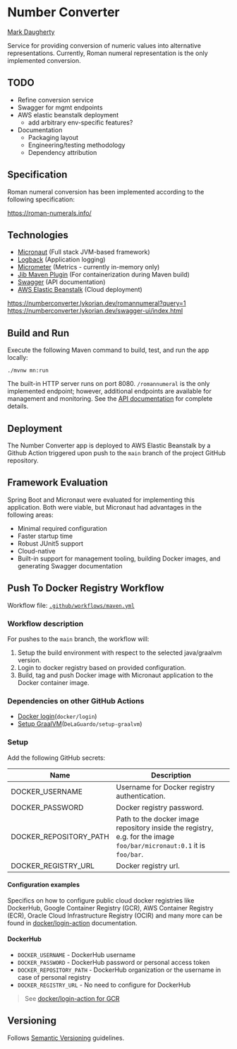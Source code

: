# Number Converter

[Mark Daugherty](mailto:mark.r.daugherty@gmail.com)

Service for providing conversion of numeric values into alternative representations. Currently, Roman numeral
representation is the only implemented conversion.

## TODO

- Refine conversion service
- Swagger for mgmt endpoints
- AWS elastic beanstalk deployment
    - add arbitrary env-specific features?
- Documentation
  - Packaging layout
  - Engineering/testing methodology
  - Dependency attribution

## Specification

Roman numeral conversion has been implemented according to the following specification:

https://roman-numerals.info/

## Technologies

- [Micronaut](https://micronaut.io/) (Full stack JVM-based framework)
- [Logback](http://logback.qos.ch/) (Application logging)
- [Micrometer](https://micronaut-projects.github.io/micronaut-micrometer/latest/guide/) (Metrics - currently in-memory
  only)
- [Jib Maven Plugin](https://github.com/GoogleContainerTools/jib/tree/master/jib-maven-plugin) (For containerization
  during Maven build)
- [Swagger](https://swagger.io/) (API documentation)
- [AWS Elastic Beanstalk](https://docs.aws.amazon.com/elastic-beanstalk/index.html) (Cloud deployment)

https://numberconverter.lykorian.dev/romannumeral?query=1
https://numberconverter.lykorian.dev/swagger-ui/index.html

## Build and Run

Execute the following Maven command to build, test, and run the app locally:

`./mvnw mn:run`

The built-in HTTP server runs on port 8080.  `/romannumeral` is the only implemented endpoint; however, additional
endpoints are available for management and monitoring. See
the [API documentation](https://numberconverter.lykorian.dev/swagger-ui/index.html) for complete details.

## Deployment

The Number Converter app is deployed to AWS Elastic Beanstalk by a Github Action triggered upon push to the `main`
branch of the project GitHub repository.

## Framework Evaluation

Spring Boot and Micronaut were evaluated for implementing this application. Both were viable, but Micronaut had
advantages in the following areas:

- Minimal required configuration
- Faster startup time
- Robust JUnit5 support
- Cloud-native
- Built-in support for management tooling, building Docker images, and generating Swagger documentation

## Push To Docker Registry Workflow

Workflow file: [`.github/workflows/maven.yml`](.github/workflows/maven.yml)

### Workflow description

For pushes to the `main` branch, the workflow will:

1. Setup the build environment with respect to the selected java/graalvm version.
2. Login to docker registry based on provided configuration.
3. Build, tag and push Docker image with Micronaut application to the Docker container image.

### Dependencies on other GitHub Actions

- [Docker login](`https://github.com/docker/login-action`)(`docker/login`)
- [Setup GraalVM](`https://github.com/DeLaGuardo/setup-graalvm`)(`DeLaGuardo/setup-graalvm`)

### Setup

Add the following GitHub secrets:

| Name | Description |
| ---- | ----------- |
| DOCKER_USERNAME | Username for Docker registry authentication. |
| DOCKER_PASSWORD | Docker registry password. |
| DOCKER_REPOSITORY_PATH | Path to the docker image repository inside the registry, e.g. for the image `foo/bar/micronaut:0.1` it is `foo/bar`. |
| DOCKER_REGISTRY_URL | Docker registry url. |

#### Configuration examples

Specifics on how to configure public cloud docker registries like DockerHub, Google Container Registry (GCR), AWS
Container Registry (ECR), Oracle Cloud Infrastructure Registry (OCIR) and many more can be found
in [docker/login-action](https://github.com/docker/login-action)
documentation.

#### DockerHub

- `DOCKER_USERNAME` - DockerHub username
- `DOCKER_PASSWORD` - DockerHub password or personal access token
- `DOCKER_REPOSITORY_PATH` - DockerHub organization or the username in case of personal registry
- `DOCKER_REGISTRY_URL` - No need to configure for DockerHub

> See [docker/login-action for GCR](https://github.com/docker/login-action#dockerhub)

## Versioning

Follows [Semantic Versioning](http://semver.org/) guidelines.